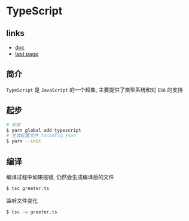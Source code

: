 # TypeScript

## links
- [doc](https://www.tslang.cn/docs/home.html)
- [test page](http://www.typescriptlang.org/play/index.html)

## 简介
`TypeScript` 是 `JavaScript` 的一个超集, 主要提供了类型系统和对 `ES6` 的支持

## 起步
```bash
# 安装
$ yarn global add typescript
# 生成配置文件 tsconfig.json
$ yarn --init
```

## 编译
编译过程中如果报错, 仍然会生成编译后的文件

```bash
$ tsc greeter.ts
```

监听文件变化
```bash
$ tsc -w greeter.ts
```

